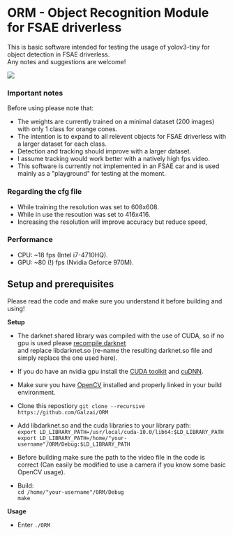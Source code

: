 # ORM - Object Recognition Module for FSAE driverless  
This is basic software intended for testing the usage of yolov3-tiny for object detection in FSAE driverless.  
Any notes and suggestions are welcome!

[![](http://img.youtube.com/vi/_1xGcDi-pW8/0.jpg)](http://www.youtube.com/watch?v=_1xGcDi-pW8 "Yolov3-tiny cone test")

### Important notes
Before using please note that:
- The weights are currently trained on a minimal dataset (200 images) with only 1 class for orange cones.  
- The intention is to expand to all relevent objects for FSAE driverless with a larger dataset for each class.  
- Detection and tracking should improve with a larger dataset.  
- I assume tracking would work better with a natively high fps video.
- This software is currently not implemented in an FSAE car and is used mainly as a "playground" for testing at the moment. 

### Regarding the cfg file
- While training the resolution was set to 608x608.
- While in use the resoution was set to 416x416.
- Increasing the resolution will improve accuracy but reduce speed,

### Performance
- CPU: ~18 fps (Intel i7-4710HQ).
- GPU: ~80 (!) fps (Nvidia Geforce 970M).

## Setup and prerequisites
Please read the code and make sure you understand it before building and using!

**Setup**
- The darknet shared library was compiled with the use of CUDA, so if no gpu is used please [recompile darknet](https://github.com/AlexeyAB/darknet#how-to-compile-on-linux)  
and replace libdarknet.so (re-name the resulting darknet.so file and simply replace the one used here).

- If you do have an nvidia gpu install the [CUDA toolkit](https://developer.nvidia.com/cuda-downloads) and [cuDNN](https://developer.nvidia.com/cudnn).

- Make sure you have [OpenCV](https://docs.opencv.org/master/df/d65/tutorial_table_of_content_introduction.html) installed and properly linked in your build environment.

- Clone this repostiory `git clone --recursive https://github.com/Galzai/ORM`
- Add libdarknet.so and the cuda libraries to your library path:  
 `export LD_LIBRARY_PATH=/usr/local/cuda-10.0/lib64:$LD_LIBRARY_PATH`  
 `export LD_LIBRARY_PATH=/home/"your-username"/ORM/Debug:$LD_LIBRARY_PATH `
- Before building make sure the path to the video file in the code is correct (Can easily be modified to use a camera if you know some basic OpenCV usage).  
- Build:  
`cd /home/"your-username"/ORM/Debug`   
`make`

**Usage**

- Enter `./ORM`


